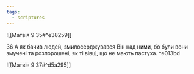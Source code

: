 ```yaml
---
tags:
  - scriptures
---
```


![[Матвія 9 35#^e38259]]

36 А як бачив людей, змилосерджувався Він над ними, бо були вони змучені та розпорошені, як ті вівці, що не мають пастуха. ^e013bd

![[Матвія 9 37#^d5a295]]